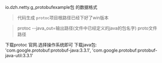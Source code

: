 io.dzh.netty.g_protobufexample包 的数据格式

> 代码生成 ``protoc``项目根路径已经下好了win版本

> protoc --java_out=输出路径(文件中已经定义的java的包名字)  proto文件路径

下载protoc
官网.选择操作系统即可
下载java包:
      'com.google.protobuf:protobuf-java:3.3.1',
      'com.google.protobuf:protobuf-java-util:3.3.1'